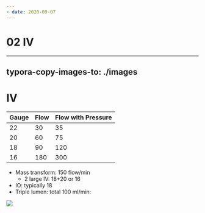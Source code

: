 ```yaml
---
- date: 2020-09-07
---
```


# 02 IV
---

## typora-copy-images-to: ./images

# IV

| Gauge | Flow | Flow with Pressure |
| ----- | ---- | ------------------ |
| 22    | 30   | 35                 |
| 20    | 60   | 75                 |
| 18    | 90   | 120                |
| 16    | 180  | 300                |

- Mass transform: 150 flow/min
	- 2 large IV: 18+20 or 16
- IO: typically 18
- Triple lumen: total 100 ml/min:

![](https://photos.thisispiggy.com/file/wikiFiles/IV.jpg)
